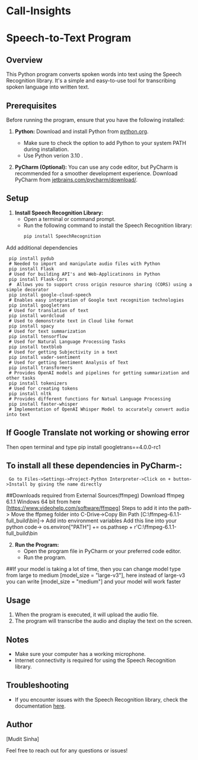 # Call-Insights

# Speech-to-Text Program

## Overview
This Python program converts spoken words into text using the Speech Recognition library. It's a simple and easy-to-use tool for transcribing spoken language into written text.

## Prerequisites
Before running the program, ensure that you have the following installed:

1. **Python:** Download and install Python from [python.org](https://www.python.org/downloads/).
   - Make sure to check the option to add Python to your system PATH during installation.
   - Use Python verion 3.10 .

2. **PyCharm (Optional):** You can use any code editor, but PyCharm is recommended for a smoother development experience. Download PyCharm from [jetbrains.com/pycharm/download/](https://www.jetbrains.com/pycharm/download/).

## Setup
1. **Install Speech Recognition Library:**
   - Open a terminal or command prompt.
   - Run the following command to install the Speech Recognition library:
     ```bash
     pip install SpeechRecognition
     ```
Add additional dependencies

     pip install pydub
     # Needed to import and manipulate audio files with Python
     pip install Flask
     # Used for building API's and Web-Applicatinons in Python
     pip install Flask-Cors
     #  Allows you to support cross origin resource sharing (CORS) using a simple decorator
     pip install google-cloud-speech
     # Enables easy integration of Google text recognition technologies
     pip install googletrans
     # Used for translation of text
     pip install wordcloud
     # Used to demonstrate text in Cloud like format
     pip install spacy
     # Used for text summarization
     pip install tensorflow
     # Used for Natural Language Processing Tasks
     pip install textblob
     # Used for getting Subjectivity in a text
     pip install vader-sentiment
     # Used for getting Sentiment Analysis of Text
     pip install transformers
     # Provides OpenAI models and pipelines for getting summarization and other tasks 
     pip install tokenizers
     # Used for creating tokens
     pip install nltk
     # Provides different functions for Natual Language Processing 
     pip install faster-whisper
     # Implementation of OpenAI Whisper Model to accurately convert audio into text

## If Google Translate not working or showing error
Then open terminal and type pip install googletrans==4.0.0-rc1

## To install all these dependencies in PyCharm-:
     Go to Files->Settings->Project-Python Interpreter->Click on + button->Install by giving the name directly



##Downloads required from External Sources(ffmpeg)
     Download ffmpeg 6.1.1 Windows 64 bit from here [https://www.videohelp.com/software/ffmpeg]
     Steps to add it into the path-> 
     Move the ffpmeg folder into C-Drive->Copy Bin Path ‪[C:\ffmpeg-6.1.1-full_build\bin]-> Add into environment variables
     Add this line into your python code-> os.environ["PATH"] += os.pathsep + r'C:\ffmpeg-6.1.1-full_build\bin

2. **Run the Program:**
   - Open the program file in PyCharm or your preferred code editor.
   - Run the program.

##If your model is taking a lot of time, then you can change model type from large to medium
[model_size = "large-v3"], here instead of large-v3 you can write [model_size = "medium"] and your model will work faster

## Usage
1. When the program is executed, it will upload the audio file.
2. The program will transcribe the audio and display the text on the screen.

## Notes
- Make sure your computer has a working microphone.
- Internet connectivity is required for using the Speech Recognition library.

## Troubleshooting
- If you encounter issues with the Speech Recognition library, check the documentation [here](https://pypi.org/project/SpeechRecognition/).

## Author
[Mudit Sinha]

Feel free to reach out for any questions or issues!
